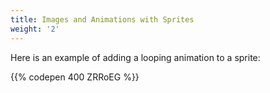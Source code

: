 ```yaml
---
title: Images and Animations with Sprites
weight: '2'
---
```

Here is an example of adding a looping animation to a sprite:

{{% codepen 400 ZRRoEG %}}
